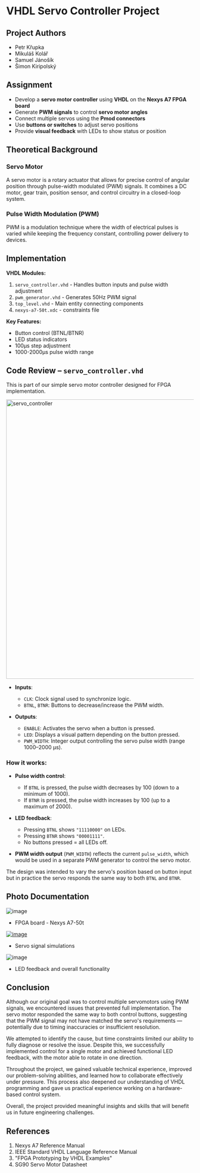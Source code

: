 # VHDL Servo Controller Project

## Project Authors
- Petr Křupka
- Mikuláš Kolář  
- Samuel Jánošík
- Šimon Kiripolský

## Assignment
- Develop a **servo motor controller** using **VHDL** on the **Nexys A7 FPGA board**
- Generate **PWM signals** to control **servo motor angles**
- Connect multiple servos using the **Pmod connectors**
- Use **buttons or switches** to adjust servo positions
- Provide **visual feedback** with LEDs to show status or position

## Theoretical Background

### Servo Motor
A servo motor is a rotary actuator that allows for precise control of angular position through pulse-width modulated (PWM) signals. It combines a DC motor, gear train, position sensor, and control circuitry in a closed-loop system.

### Pulse Width Modulation (PWM)
PWM is a modulation technique where the width of electrical pulses is varied while keeping the frequency constant, controlling power delivery to devices.

## Implementation
**VHDL Modules:**
1. `servo_controller.vhd` - Handles button inputs and pulse width adjustment
2. `pwm_generator.vhd` - Generates 50Hz PWM signal
3. `top_level.vhd` - Main entity connecting components
4. `nexys-a7-50t.xdc` - constraints file

**Key Features:**
- Button control (BTNL/BTNR)
- LED status indicators
- 100μs step adjustment
- 1000-2000μs pulse width range

## Code Review – `servo_controller.vhd`

This is part of our simple servo motor controller designed for FPGA implementation.

<img src="https://github.com/user-attachments/assets/b4e87b76-5fb4-4961-b759-d6465eeba1e5" alt="servo_controller" width="550" height="750" />


- **Inputs**:
  - `CLK`: Clock signal used to synchronize logic.
  - `BTNL`, `BTNR`: Buttons to decrease/increase the PWM width.
  
- **Outputs**:
  - `ENABLE`: Activates the servo when a button is pressed.
  - `LED`: Displays a visual pattern depending on the button pressed.
  - `PWM_WIDTH`: Integer output controlling the servo pulse width (range 1000–2000 µs).

### How it works:
- **Pulse width control**:
  - If `BTNL` is pressed, the pulse width decreases by 100 (down to a minimum of 1000).
  - If `BTNR` is pressed, the pulse width increases by 100 (up to a maximum of 2000).

- **LED feedback**:
  - Pressing `BTNL` shows `"11110000"` on LEDs.
  - Pressing `BTNR` shows `"00001111"`.
  - No buttons pressed = all LEDs off.

- **PWM width output** (`PWM_WIDTH`) reflects the current `pulse_width`, which would be used in a separate PWM generator to control the servo motor.

The design was intended to vary the servo's position based on button input but in practice the servo responds the same way to both `BTNL` and `BTNR`. 

## Photo Documentation

![image](https://github.com/user-attachments/assets/e4fa4023-e745-453e-9cc3-4c6979350f24)
- FPGA board - Nexys A7-50t


[![image](https://github.com/user-attachments/assets/472040ae-10aa-4354-842a-43292110a0a9)](https://www.codeproject.com/Articles/513169/Servomotor-Control-with-PWM-and-VHDL)
- Servo signal simulations


![image](https://github.com/user-attachments/assets/2afccf1b-1572-4b56-bb81-2f4438c66164)
- LED feedback and overall functionality

## Conclusion
Although our original goal was to control multiple servomotors using PWM signals, we encountered issues that prevented full implementation. The servo motor responded the same way to both control buttons, suggesting that the PWM signal may not have matched the servo's requirements — potentially due to timing inaccuracies or insufficient resolution.

We attempted to identify the cause, but time constraints limited our ability to fully diagnose or resolve the issue. Despite this, we successfully implemented control for a single motor and achieved functional LED feedback, with the motor able to rotate in one direction.

Throughout the project, we gained valuable technical experience, improved our problem-solving abilities, and learned how to collaborate effectively under pressure. This process also deepened our understanding of VHDL programming and gave us practical experience working on a hardware-based control system.

Overall, the project provided meaningful insights and skills that will benefit us in future engineering challenges.

## References
1. Nexys A7 Reference Manual
2. IEEE Standard VHDL Language Reference Manual
3. "FPGA Prototyping by VHDL Examples" 
4. SG90 Servo Motor Datasheet
